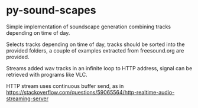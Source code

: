 # py-sound-scapes

Simple implementation of soundscape generation combining tracks depending on time of day.

Selects tracks depending on time of day, tracks should be sorted into the provided folders, a couple of examples extracted from freesound.org are provided.

Streams added wav tracks in an infinite loop to HTTP address, signal can be retrieved with programs like VLC.

HTTP stream uses continuous buffer send, as in https://stackoverflow.com/questions/59065564/http-realtime-audio-streaming-server